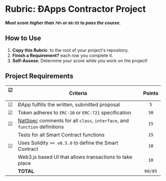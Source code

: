 # Rubric: ÐApps Contractor Project

_**Must score higher than `70%` or `60/85` to pass the course.**_

## How to Use

1. **Copy this Rubric**: to the root of your project's repository.
2. **Finish a Requirement?** each row you complete it.
3. **Self-Assess**: Determine your score while you work on the project!

## Project Requirements

| ☑ ️    | Criteria                                                                    | Points  |
| :---: | --------------------------------------------------------------------------- | :-----: |
| ☑     | ÐApp fulfills the written, submitted proposal                               | `5`     |
| ☑     | Token adheres to `ERC-20` or `ERC-721` specification                        | `30`    |
| ☑     | [NatSpec] comments for all `class`, `interface`, and `function` definitions | `15`    |
|       | Tests for all Smart Contract functions                                      | `15`    |
| ☑     | Uses Solidity `>= v0.5.0` to define the Smart Contract                      | `10`    |
|       | Web3.js based UI that allows transactions to take place                     | `10`    |
|       | **TOTAL**                                                                   | `60/85` |

[Natspec]: https://solidity.readthedocs.io/en/v0.5.9/natspec-format.html
